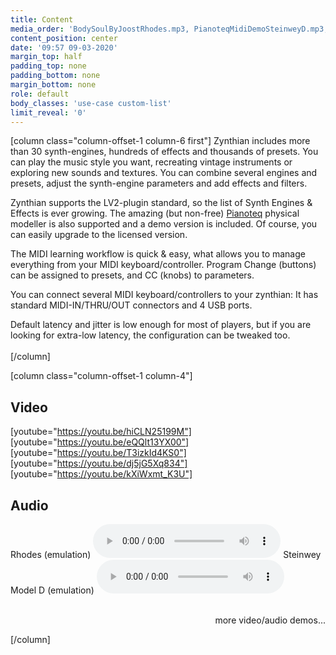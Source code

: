 ```yaml
---
title: Content
media_order: 'BodySoulByJoostRhodes.mp3, PianoteqMidiDemoSteinweyD.mp3, SalamanderGrandPianoDemoByHumi.mp3 setBfreeDrawbarsManipulationByBaggypants.mp3, PatMathenyByMauroBorgadelloRhodesStrings.mp3, LovelornManFracescoNutiByMauroBorgadello.mp3'
content_position: center
date: '09:57 09-03-2020'
margin_top: half
padding_top: none
padding_bottom: none
margin_bottom: none
role: default
body_classes: 'use-case custom-list'
limit_reveal: '0'
---
```


[column class="column-offset-1 column-6 first"]
Zynthian includes more than 30 synth-engines, hundreds of effects and thousands of presets. You can play the music style you want, recreating vintage instruments or exploring new sounds and textures. You can combine several engines and presets, adjust the synth-engine parameters and add effects and filters.

Zynthian supports the LV2-plugin standard, so the list of Synth Engines & Effects is ever growing. The amazing (but non-free) [Pianoteq](https://www.modartt.com/pianoteq?target=_blank) physical modeller is also supported and a demo version is included. Of course, you can easily upgrade to the licensed version.

The MIDI learning workflow is quick & easy, what allows you to manage everything from your MIDI keyboard/controller. Program Change (buttons) can be assigned to presets, and CC (knobs) to parameters.

You can connect several MIDI keyboard/controllers to your zynthian: It has standard MIDI-IN/THRU/OUT connectors and 4 USB ports.

Default latency and jitter is low enough for most of players, but if you are looking for extra-low latency, the configuration can be tweaked too.
<br>
<br>
[/column]

[column class="column-offset-1 column-4"]
## Video
[youtube="https://youtu.be/hiCLN25199M"]
[youtube="https://youtu.be/eQQlt13YX00"]
[youtube="https://youtu.be/T3izkId4KS0"]
[youtube="https://youtu.be/dj5jG5Xq834"]
[youtube="https://youtu.be/kXiWxmt_K3U"]
<br>
## Audio
Rhodes (emulation)
![Body & Soul, by Joost (Pianoteq Fender Rhodes)](BodySoulByJoostRhodes.mp3)
Steinwey Model D (emulation)
![Pianoteq MIDI demo (Steinwey Model D)](PianoteqMidiDemoSteinweyD.mp3)
<br>
<br>
<p align="right"><a hred="https://wiki.zynthian.org/index.php/Zynthian_Sound_Demos" target="_blank">more video/audio demos...</a></p>
[/column]

